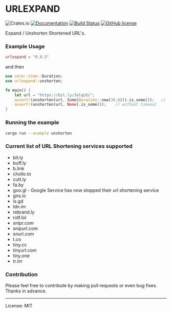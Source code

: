 URLEXPAND
==========
![Crates.io](https://img.shields.io/crates/v/urlexpand)
[![Documentation](https://docs.rs/urlexpand/badge.svg)](https://docs.rs/urlexpand)
[![Build Status](https://travis-ci.com/marirs/urlexpand.svg?branch=main)](https://travis-ci.com/marirs/urlexpand)
[![GitHub license](https://img.shields.io/github/license/marirs/urlexpand)](https://github.com/marirs/urlexpand/blob/main/LICENSE)

Expand / Unshorten Shortened URL's.

### Example Usage

```toml
urlexpand = "0.0.3"
```

and then

```rust
use core::time::Duration;
use urlexpand::unshorten;

fn main() {
    let url = "https://bit.ly/3alqLKi";
    assert!(unshorten(url, Some(Duration::new(30,0))).is_some());   // with timeout
    assert!(unshorten(url, None).is_some());    // without timeout
}
```

### Running the example

```bash
cargo run --example unshorten
```

### Current list of URL Shortening services supported
- bit.ly
- buff.ly
- b.link
- chollo.to
- cutt.ly
- fa.by
- goo.gl - Google Service has now stopped their url shortening service 
- gns.io
- is.gd
- ldn.im
- rebrand.ly  
- rotf.lol
- snipr.com
- snipurl.com
- snurl.com
- t.co
- tiny.cc
- tinyurl.com
- tiny.one
- tr.im

### Contribution

Please feel free to contribute by making pull requests or even bug fixes.  
Thanks in advance.

---
License: MIT